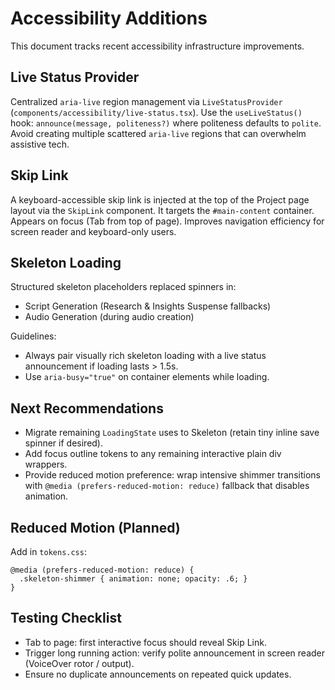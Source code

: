 # Accessibility Additions

This document tracks recent accessibility infrastructure improvements.

## Live Status Provider
Centralized `aria-live` region management via `LiveStatusProvider` (`components/accessibility/live-status.tsx`).
Use the `useLiveStatus()` hook: `announce(message, politeness?)` where politeness defaults to `polite`.
Avoid creating multiple scattered `aria-live` regions that can overwhelm assistive tech.

## Skip Link
A keyboard-accessible skip link is injected at the top of the Project page layout via the `SkipLink` component. It targets the `#main-content` container. Appears on focus (Tab from top of page). Improves navigation efficiency for screen reader and keyboard-only users.

## Skeleton Loading
Structured skeleton placeholders replaced spinners in:
- Script Generation (Research & Insights Suspense fallbacks)
- Audio Generation (during audio creation)

Guidelines:
- Always pair visually rich skeleton loading with a live status announcement if loading lasts > 1.5s.
- Use `aria-busy="true"` on container elements while loading.

## Next Recommendations
- Migrate remaining `LoadingState` uses to Skeleton (retain tiny inline save spinner if desired).
- Add focus outline tokens to any remaining interactive plain div wrappers.
- Provide reduced motion preference: wrap intensive shimmer transitions with `@media (prefers-reduced-motion: reduce)` fallback that disables animation.

## Reduced Motion (Planned)
Add in `tokens.css`:
```
@media (prefers-reduced-motion: reduce) {
  .skeleton-shimmer { animation: none; opacity: .6; }
}
```

## Testing Checklist
- Tab to page: first interactive focus should reveal Skip Link.
- Trigger long running action: verify polite announcement in screen reader (VoiceOver rotor / output).
- Ensure no duplicate announcements on repeated quick updates.

